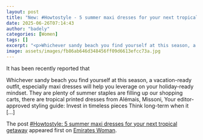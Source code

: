 ```yaml
---
layout: post
title: "New: #Howtostyle - 5 summer maxi dresses for your next tropical getaway"
date: 2025-06-26T07:14:43
author: "badely"
categories: [Women]
tags: []
excerpt: "<p>Whichever sandy beach you find yourself at this season, a vacation-ready outfit, especially maxi dresses will help you leverage on your holiday-rea"
image: assets/images/fb86ab646d348456ff09d6613efcc73a.jpg
---
```


It has been recently reported that <p>Whichever sandy beach you find yourself at this season, a vacation-ready outfit, especially maxi dresses will help you leverage on your holiday-ready mindset. They are plenty of summer staples are filling up our shopping carts, there are tropical printed dresses from Alémais, Missoni, Your editor-approved styling guide: Invest in timeless pieces Think long-term when it [&#8230;]</p>
<p>The post <a href="https://emirateswoman.com/howtostyle-5-summer-maxi-dresses-for-your-next-tropical-getaway/" rel="nofollow">#Howtostyle: 5 summer maxi dresses for your next tropical getaway</a> appeared first on <a href="https://emirateswoman.com" rel="nofollow">Emirates Woman</a>.</p>

